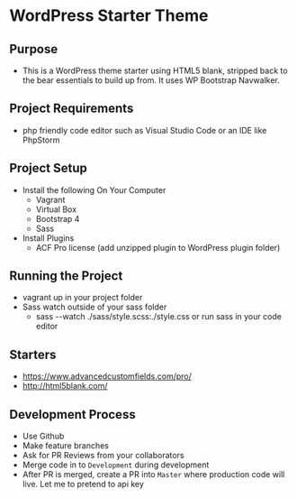 # WordPress Starter Theme

## Purpose
- This is a WordPress theme starter using HTML5 blank, stripped back to the bear essentials to build up from. It uses WP Bootstrap Navwalker.

## Project Requirements
- php friendly code editor such as Visual Studio Code or an IDE like PhpStorm

## Project Setup
- Install the following On Your Computer
  - Vagrant
  - Virtual Box
  - Bootstrap 4
  - Sass
- Install Plugins
  - ACF Pro license (add unzipped plugin to WordPress plugin folder)

## Running the Project
- vagrant up in your project folder
- Sass watch outside of your sass folder
  - sass --watch ./sass/style.scss:./style.css or run sass in your code editor

## Starters
- https://www.advancedcustomfields.com/pro/
- http://html5blank.com/

## Development Process
- Use Github
- Make feature branches
- Ask for PR Reviews from your collaborators
- Merge code in to `Development` during development
- After PR is merged, create a PR into `Master` where production code will live.
Let me to pretend to api key


